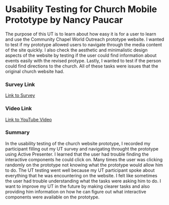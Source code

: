 # Usability Testing for Church Mobile Prototype by Nancy Paucar

The purpose of this UT is to learn about how easy it is for a user to learn and use the Community Chapel World Outreach prototype website. I wanted to test if my prototype allowed users to navigate through the media content of the site quickly. I also check the aesthetic and minimalistic design aspects of the website by testing if the user could find information about events easily with the revised protype. Lastly, I wanted to test if the person could find directions to the church. All of these tasks were issues that the original church website had.

### Survey Link

[Link to Survey](https://docs.google.com/forms/d/e/1FAIpQLSe8knGXb4y7qDtaMFbPIQ7xvnm9zDsQUV-ZbHp8YO3bCz-fkQ/formResponse)

### Video Link

[Link to YouTube Video](https://youtu.be/F-2N-6mpYRg)

### Summary

In the usability testing of the church website prototype, I recorded my participant filling out my UT survey and navigating throught the prototype using Active Presenter. I learned that the user had trouble finding the   interactive components he could click on. Many times the user was clicking randomly on the prototype not knowing what the prototype would allow him to do. The UT testing went well because my UT participant spoke about everything that he was encountering on the website. I felt like sometimes the user had trouble understanding what the tasks were asking him to do. I want to improve my UT in the future by making clearer tasks and also providing him information on how he can figure out what interactive components were available on the prototype.

